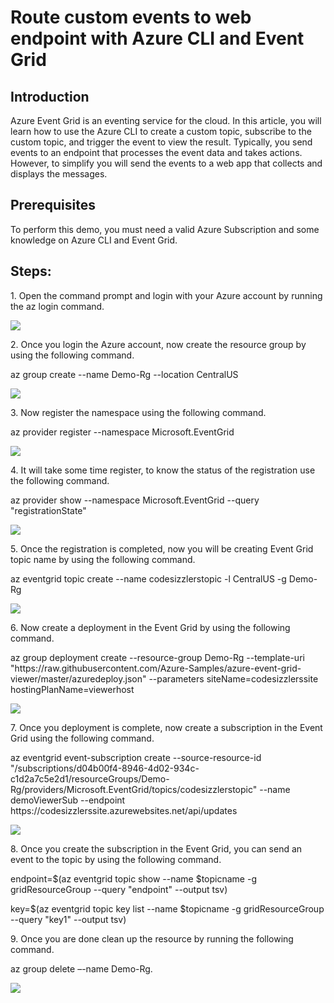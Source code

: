 <h1>Route custom events to web endpoint with Azure CLI and Event Grid</h1>

<h2>Introduction</h2>
<p>Azure Event Grid is an eventing service for the cloud. In this article, you will learn how to use the Azure CLI to create a custom topic, subscribe to the custom topic, and trigger the event to view the result. Typically, you send events to an endpoint that processes the event data and takes actions. However, to simplify you will send the events to a web app that collects and displays the messages.</p>

<h2>Prerequisites</h2>
<p>To perform this demo, you must need a valid Azure Subscription and some knowledge on Azure CLI and Event Grid.</p>

<h2>Steps:</h2>
<p>1. Open the command prompt and login with your Azure account by running the az login command.</p>
<img src="https://codesizzlergit.blob.core.windows.net/az203-6-002/1.png"/>
<p>2. Once you login the Azure account, now create the resource group by using the following command.</p>
 <p>az group create --name Demo-Rg --location CentralUS</p>
<img src="https://codesizzlergit.blob.core.windows.net/az203-6-002/2.png"/>
<p>3. Now register the namespace using the following command.</p>
 <p>az provider register --namespace Microsoft.EventGrid</p>
<img src="https://codesizzlergit.blob.core.windows.net/az203-6-002/3.png"/>
<p>4. It will take some time register, to know the status of the registration use the following command.</p>
 <p>az provider show --namespace Microsoft.EventGrid --query "registrationState"</p>
<img src="https://codesizzlergit.blob.core.windows.net/az203-6-002/4.png"/>
<p>5. Once the registration is completed, now you will be creating Event Grid topic name by using the following command.</p>
 <p>az eventgrid topic create --name codesizzlerstopic -l CentralUS -g Demo-Rg</p>
<img src="https://codesizzlergit.blob.core.windows.net/az203-6-002/5.png"/>
<p>6. Now create a deployment in the Event Grid by using the following command.</p>
 <p>az group deployment create --resource-group Demo-Rg --template-uri "https://raw.githubusercontent.com/Azure-Samples/azure-event-grid-viewer/master/azuredeploy.json" --parameters siteName=codesizzlerssite hostingPlanName=viewerhost</p>
<img src="https://codesizzlergit.blob.core.windows.net/az203-6-002/6.png"/>
<p>7. Once you deployment is complete, now create a subscription in the Event Grid using the following command.</p>
 <p>az eventgrid event-subscription create --source-resource-id "/subscriptions/d04b00f4-8946-4d02-934c-c1d2a7c5e2d1/resourceGroups/Demo-Rg/providers/Microsoft.EventGrid/topics/codesizzlerstopic" --name demoViewerSub --endpoint https://codesizzlerssite.azurewebsites.net/api/updates</p>
<img src="https://codesizzlergit.blob.core.windows.net/az203-6-002/7.png"/>
<p>8. Once you create the subscription in the Event Grid, you can send an event to the topic by using the following command.</p>
 <p>endpoint=$(az eventgrid topic show --name $topicname -g gridResourceGroup --query "endpoint" --output tsv)</p>
 <p>key=$(az eventgrid topic key list --name $topicname -g gridResourceGroup --query "key1" --output tsv)</p>
<p>9. Once you are done clean up the resource by running the following command.</p>
<p> az group delete –-name Demo-Rg.</p>
<img src="https://codesizzlergit.blob.core.windows.net/az203-6-002/8.png"/>

